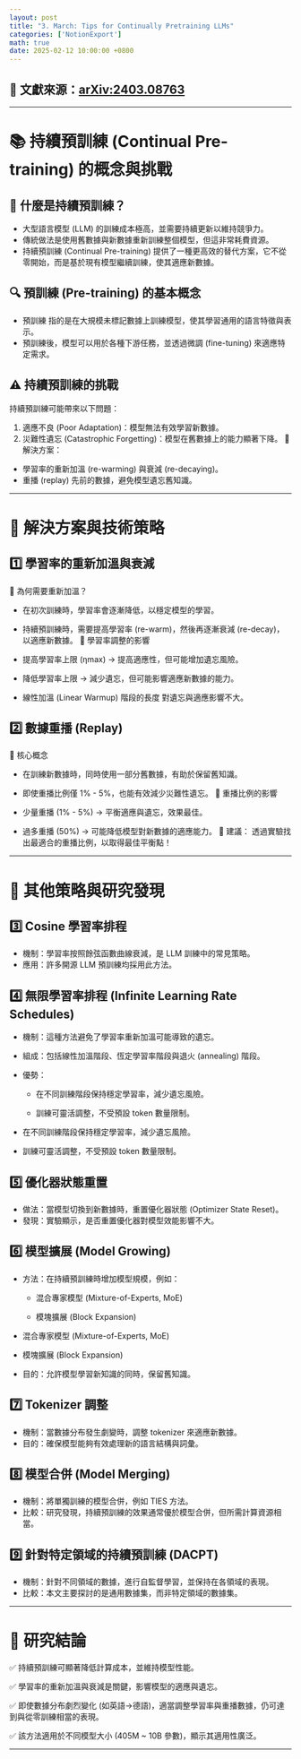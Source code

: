 ```yaml
---
layout: post
title: "3. March: Tips for Continually Pretraining LLMs"
categories: ['NotionExport']
math: true
date: 2025-02-12 10:00:00 +0800
---
```


## 🔗 文獻來源：[arXiv:2403.08763](https://arxiv.org/abs/2403.08763)



---



# 📚 持續預訓練 (Continual Pre-training) 的概念與挑戰

## 🌟 什麼是持續預訓練？

- 大型語言模型 (LLM) 的訓練成本極高，並需要持續更新以維持競爭力。
- 傳統做法是使用舊數據與新數據重新訓練整個模型，但這非常耗費資源。
- 持續預訓練 (Continual Pre-training) 提供了一種更高效的替代方案，它不從零開始，而是基於現有模型繼續訓練，使其適應新數據。
## 🔍 預訓練 (Pre-training) 的基本概念

- 預訓練 指的是在大規模未標記數據上訓練模型，使其學習通用的語言特徵與表示。
- 預訓練後，模型可以用於各種下游任務，並透過微調 (fine-tuning) 來適應特定需求。
## ⚠️ 持續預訓練的挑戰

持續預訓練可能帶來以下問題：

1. 適應不良 (Poor Adaptation)：模型無法有效學習新數據。
1. 災難性遺忘 (Catastrophic Forgetting)：模型在舊數據上的能力顯著下降。
🔹 解決方案：

- 學習率的重新加溫 (re-warming) 與衰減 (re-decaying)。
- 重播 (replay) 先前的數據，避免模型遺忘舊知識。


---

# 🚀 解決方案與技術策略

## 1️⃣ 學習率的重新加溫與衰減

🔹 為何需要重新加溫？

- 在初次訓練時，學習率會逐漸降低，以穩定模型的學習。
- 持續預訓練時，需要提高學習率 (re-warm)，然後再逐漸衰減 (re-decay)，以適應新數據。
🔹 學習率調整的影響

- 提高學習率上限 (ηmax) → 提高適應性，但可能增加遺忘風險。
- 降低學習率上限 → 減少遺忘，但可能影響適應新數據的能力。
- 線性加溫 (Linear Warmup) 階段的長度 對遺忘與適應影響不大。
## 2️⃣ 數據重播 (Replay)

🔹 核心概念

- 在訓練新數據時，同時使用一部分舊數據，有助於保留舊知識。
- 即使重播比例僅 1% - 5%，也能有效減少災難性遺忘。
🔹 重播比例的影響

- 少量重播 (1% - 5%) → 平衡適應與遺忘，效果最佳。
- 過多重播 (50%) → 可能降低模型對新數據的適應能力。
📌 建議： 透過實驗找出最適合的重播比例，以取得最佳平衡點！



---

# 🔬 其他策略與研究發現

## 3️⃣ Cosine 學習率排程

- 機制：學習率按照餘弦函數曲線衰減，是 LLM 訓練中的常見策略。
- 應用：許多開源 LLM 預訓練均採用此方法。
## 4️⃣ 無限學習率排程 (Infinite Learning Rate Schedules)

- 機制：這種方法避免了學習率重新加溫可能導致的遺忘。
- 組成：包括線性加溫階段、恆定學習率階段與退火 (annealing) 階段。
- 優勢：
  - 在不同訓練階段保持穩定學習率，減少遺忘風險。

  - 訓練可靈活調整，不受預設 token 數量限制。

- 在不同訓練階段保持穩定學習率，減少遺忘風險。
- 訓練可靈活調整，不受預設 token 數量限制。
## 5️⃣ 優化器狀態重置

- 做法：當模型切換到新數據時，重置優化器狀態 (Optimizer State Reset)。
- 發現：實驗顯示，是否重置優化器對模型效能影響不大。
## 6️⃣ 模型擴展 (Model Growing)

- 方法：在持續預訓練時增加模型規模，例如：
  - 混合專家模型 (Mixture-of-Experts, MoE)

  - 模塊擴展 (Block Expansion)

- 混合專家模型 (Mixture-of-Experts, MoE)
- 模塊擴展 (Block Expansion)
- 目的：允許模型學習新知識的同時，保留舊知識。
## 7️⃣ Tokenizer 調整

- 機制：當數據分布發生劇變時，調整 tokenizer 來適應新數據。
- 目的：確保模型能夠有效處理新的語言結構與詞彙。
## 8️⃣ 模型合併 (Model Merging)

- 機制：將單獨訓練的模型合併，例如 TIES 方法。
- 比較：研究發現，持續預訓練的效果通常優於模型合併，但所需計算資源相當。
## 9️⃣ 針對特定領域的持續預訓練 (DACPT)

- 機制：針對不同領域的數據，進行自監督學習，並保持在各領域的表現。
- 比較：本文主要探討的是通用數據集，而非特定領域的數據集。


---

# 🔑 研究結論

✅ 持續預訓練可顯著降低計算成本，並維持模型性能。

✅ 學習率的重新加溫與衰減是關鍵，影響模型的適應與遺忘。

✅ 即使數據分布劇烈變化 (如英語→德語)，適當調整學習率與重播數據，仍可達到與從零訓練相當的表現。

✅ 該方法適用於不同模型大小 (405M ~ 10B 參數)，顯示其適用性廣泛。



---

